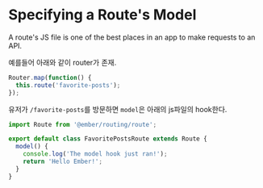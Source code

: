 
# Specifying a Route's Model

A route's JS file is one of the best places in an app to make requests to an API.

예를들어 아래와 같이 router가 존재.

``` app/router.js
Router.map(function() {
  this.route('favorite-posts');
});
```

유저가 `/favorite-posts`를 방문하면 `model`은 아래의 js파일의 hook한다.

``` app/routes/favorites-posts.js
import Route from '@ember/routing/route';

export default class FavoritePostsRoute extends Route {
  model() {
    console.log('The model hook just ran!');
    return 'Hello Ember!';
  }
}
```
